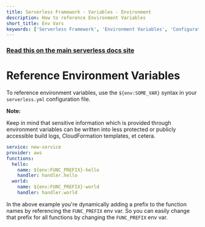 ```yaml
---
title: Serverless Framework - Variables - Environment
description: How to reference Environment Variables
short_title: Env Vars
keywords: ['Serverless Framework', 'Environment Variables', 'Configuration']
---
```


<!-- DOCS-SITE-LINK:START automatically generated  -->

### [Read this on the main serverless docs site](https://www.serverless.com/framework/docs/guides/variables/env-vars)

<!-- DOCS-SITE-LINK:END -->

# Reference Environment Variables

To reference environment variables, use the `${env:SOME_VAR}` syntax in your `serverless.yml` configuration file.

**Note:**

Keep in mind that sensitive information which is provided through environment variables can be written into less protected or publicly accessible build logs, CloudFormation templates, et cetera.

```yml
service: new-service
provider: aws
functions:
  hello:
    name: ${env:FUNC_PREFIX}-hello
    handler: handler.hello
  world:
    name: ${env:FUNC_PREFIX}-world
    handler: handler.world
```

In the above example you're dynamically adding a prefix to the function names by referencing the `FUNC_PREFIX` env var. So you can easily change that prefix for all functions by changing the `FUNC_PREFIX` env var.
